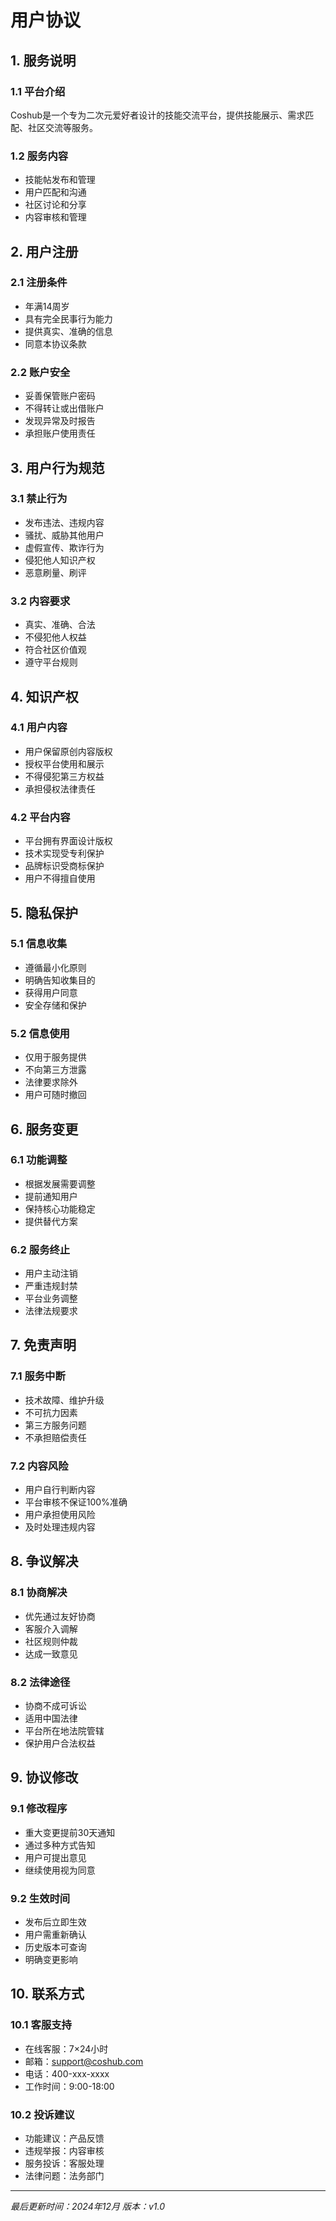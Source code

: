 # 用户协议

## 1. 服务说明

### 1.1 平台介绍
Coshub是一个专为二次元爱好者设计的技能交流平台，提供技能展示、需求匹配、社区交流等服务。

### 1.2 服务内容
- 技能帖发布和管理
- 用户匹配和沟通
- 社区讨论和分享
- 内容审核和管理

## 2. 用户注册

### 2.1 注册条件
- 年满14周岁
- 具有完全民事行为能力
- 提供真实、准确的信息
- 同意本协议条款

### 2.2 账户安全
- 妥善保管账户密码
- 不得转让或出借账户
- 发现异常及时报告
- 承担账户使用责任

## 3. 用户行为规范

### 3.1 禁止行为
- 发布违法、违规内容
- 骚扰、威胁其他用户
- 虚假宣传、欺诈行为
- 侵犯他人知识产权
- 恶意刷量、刷评

### 3.2 内容要求
- 真实、准确、合法
- 不侵犯他人权益
- 符合社区价值观
- 遵守平台规则

## 4. 知识产权

### 4.1 用户内容
- 用户保留原创内容版权
- 授权平台使用和展示
- 不得侵犯第三方权益
- 承担侵权法律责任

### 4.2 平台内容
- 平台拥有界面设计版权
- 技术实现受专利保护
- 品牌标识受商标保护
- 用户不得擅自使用

## 5. 隐私保护

### 5.1 信息收集
- 遵循最小化原则
- 明确告知收集目的
- 获得用户同意
- 安全存储和保护

### 5.2 信息使用
- 仅用于服务提供
- 不向第三方泄露
- 法律要求除外
- 用户可随时撤回

## 6. 服务变更

### 6.1 功能调整
- 根据发展需要调整
- 提前通知用户
- 保持核心功能稳定
- 提供替代方案

### 6.2 服务终止
- 用户主动注销
- 严重违规封禁
- 平台业务调整
- 法律法规要求

## 7. 免责声明

### 7.1 服务中断
- 技术故障、维护升级
- 不可抗力因素
- 第三方服务问题
- 不承担赔偿责任

### 7.2 内容风险
- 用户自行判断内容
- 平台审核不保证100%准确
- 用户承担使用风险
- 及时处理违规内容

## 8. 争议解决

### 8.1 协商解决
- 优先通过友好协商
- 客服介入调解
- 社区规则仲裁
- 达成一致意见

### 8.2 法律途径
- 协商不成可诉讼
- 适用中国法律
- 平台所在地法院管辖
- 保护用户合法权益

## 9. 协议修改

### 9.1 修改程序
- 重大变更提前30天通知
- 通过多种方式告知
- 用户可提出意见
- 继续使用视为同意

### 9.2 生效时间
- 发布后立即生效
- 用户需重新确认
- 历史版本可查询
- 明确变更影响

## 10. 联系方式

### 10.1 客服支持
- 在线客服：7×24小时
- 邮箱：support@coshub.com
- 电话：400-xxx-xxxx
- 工作时间：9:00-18:00

### 10.2 投诉建议
- 功能建议：产品反馈
- 违规举报：内容审核
- 服务投诉：客服处理
- 法律问题：法务部门

---

*最后更新时间：2024年12月*
*版本：v1.0*
